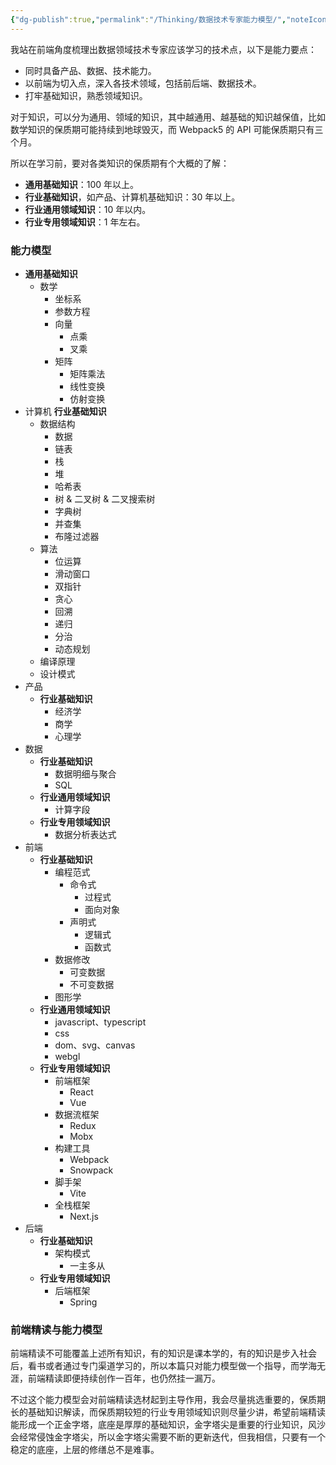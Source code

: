 ```yaml
---
{"dg-publish":true,"permalink":"/Thinking/数据技术专家能力模型/","noteIcon":""}
---
```


我站在前端角度梳理出数据领域技术专家应该学习的技术点，以下是能力要点：

- 同时具备产品、数据、技术能力。
- 以前端为切入点，深入各技术领域，包括前后端、数据技术。
- 打牢基础知识，熟悉领域知识。

对于知识，可以分为通用、领域的知识，其中越通用、越基础的知识越保值，比如数学知识的保质期可能持续到地球毁灭，而 Webpack5 的 API 可能保质期只有三个月。

所以在学习前，要对各类知识的保质期有个大概的了解：

- **通用基础知识**：100 年以上。
- **行业基础知识**，如产品、计算机基础知识：30 年以上。
- **行业通用领域知识**：10 年以内。
- **行业专用领域知识**：1 年左右。

### 能力模型

- **通用基础知识**
  - 数学
    - 坐标系
    - 参数方程
    - 向量
      - 点乘
      - 叉乘
    - 矩阵
      - 矩阵乘法
      - 线性变换
      - 仿射变换
- 计算机 **行业基础知识**
  - 数据结构
    - 数据
    - 链表
    - 栈
    - 堆
    - 哈希表
    - 树 & 二叉树 & 二叉搜索树
    - 字典树
    - 并查集
    - 布隆过滤器
  - 算法
    - 位运算
    - 滑动窗口
    - 双指针
    - 贪心
    - 回溯
    - 递归
    - 分治
    - 动态规划
  - 编译原理
  - 设计模式
- 产品
  - **行业基础知识**
    - 经济学
    - 商学
    - 心理学
- 数据
  - **行业基础知识**
    - 数据明细与聚合
    - SQL
  - **行业通用领域知识**
    - 计算字段
  - **行业专用领域知识**
    - 数据分析表达式
- 前端
  - **行业基础知识**
    - 编程范式
      - 命令式
        - 过程式
        - 面向对象
      - 声明式
        - 逻辑式
        - 函数式
    - 数据修改
      - 可变数据
      - 不可变数据
    - 图形学
  - **行业通用领域知识**
    - javascript、typescript
    - css
    - dom、svg、canvas
    - webgl
  - **行业专用领域知识**
    - 前端框架
      - React
      - Vue
    - 数据流框架
      - Redux
      - Mobx
    - 构建工具
      - Webpack
      - Snowpack
    - 脚手架
      - Vite
    - 全栈框架
      - Next.js
- 后端
  - **行业基础知识**
    - 架构模式
      - 一主多从
  - **行业专用领域知识**
    - 后端框架
      - Spring

### 前端精读与能力模型

前端精读不可能覆盖上述所有知识，有的知识是课本学的，有的知识是步入社会后，看书或者通过专门渠道学习的，所以本篇只对能力模型做一个指导，而学海无涯，前端精读即便持续创作一百年，也仍然挂一漏万。

不过这个能力模型会对前端精读选材起到主导作用，我会尽量挑选重要的，保质期长的基础知识解读，而保质期较短的行业专用领域知识则尽量少讲，希望前端精读能形成一个正金字塔，底座是厚厚的基础知识，金字塔尖是重要的行业知识，风沙会经常侵蚀金字塔尖，所以金字塔尖需要不断的更新迭代，但我相信，只要有一个稳定的底座，上层的修缮总不是难事。